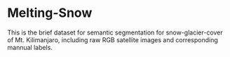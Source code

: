 # Melting-Snow
This is the brief dataset for semantic segmentation for snow-glacier-cover of Mt. Kilimanjaro, including raw RGB satellite images and corresponding mannual labels.
